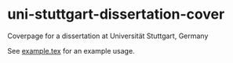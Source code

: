 uni-stuttgart-dissertation-cover
================================

Coverpage for a dissertation at Universität Stuttgart, Germany

See [example.tex](example.tex) for an example usage.
